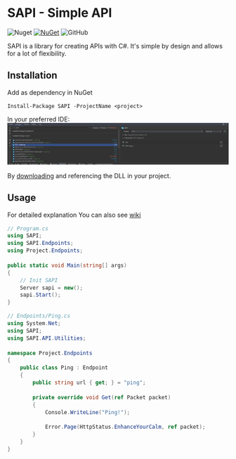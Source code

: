 # SAPI - Simple API
![Nuget](https://img.shields.io/nuget/dt/SAPI?color=%20%230390fc&label=Downloads)
[![NuGet](https://img.shields.io/nuget/v/SAPI?color=%20%230390fc&label=NuGet)](https://www.nuget.org/packages/SAPI)
![GitHub](https://img.shields.io/github/license/Maciejowski2006/SAPI?color=%20%230390fc&label=License)

SAPI is a library for creating APIs with C#. It's simple by design and allows for a lot of flexibility.

## Installation
Add as dependency in NuGet
```shell
Install-Package SAPI -ProjectName <project>
```
In your preferred IDE:
![SAPI in rider's NuGet PM](./Screenshots/nuget.png)

By [downloading](https://github.com/Maciejowski2006/SAPI/releases) and referencing the DLL in your project.

## Usage
For detailed explanation You can also see [wiki](https://docs.maciejowski.me/)
```csharp
// Program.cs
using SAPI;
using SAPI.Endpoints;
using Project.Endpoints;

public static void Main(string[] args)
{
    // Init SAPI
    Server sapi = new();
    sapi.Start();
}
```
```csharp
// Endpoints/Ping.cs
using System.Net;
using SAPI;
using SAPI.API.Utilities;

namespace Project.Endpoints
{
    public class Ping : Endpoint
    {
        public string url { get; } = "ping";

        private override void Get(ref Packet packet)
        {
            Console.WriteLine("Ping!");
            
            Error.Page(HttpStatus.EnhanceYourCalm, ref packet);
        }
    }
}
```
